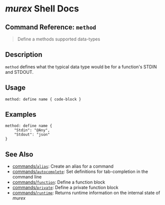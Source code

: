 # _murex_ Shell Docs

## Command Reference: `method`

> Define a methods supported data-types

## Description

`method` defines what the typical data type would be for a function's STDIN
and STDOUT.

## Usage

    method: define name { code-block }

## Examples

    method: define name {
        "Stdin": "@Any",
        "Stdout": "json"
    }

## See Also

* [commands/`alias`](../commands/alias.md):
  Create an alias for a command
* [commands/`autocomplete`](../commands/autocomplete.md):
  Set definitions for tab-completion in the command line
* [commands/`function`](../commands/function.md):
  Define a function block
* [commands/`private`](../commands/private.md):
  Define a private function block
* [commands/`runtime`](../commands/runtime.md):
  Returns runtime information on the internal state of _murex_